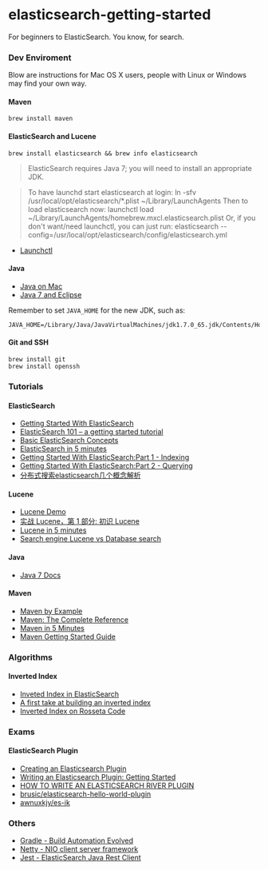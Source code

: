elasticsearch-getting-started
=============================

For beginners to ElasticSearch. You know, for search.

### Dev Enviroment 
Blow are instructions for Mac OS X users, people with Linux or Windows may find your own way.

#### Maven
    brew install maven

#### ElasticSearch and Lucene
    brew install elasticsearch && brew info elasticsearch

> ElasticSearch requires Java 7; you will need to install an appropriate JDK.

> To have launchd start elasticsearch at login:
>     ln -sfv /usr/local/opt/elasticsearch/*.plist ~/Library/LaunchAgents
> Then to load elasticsearch now:
>    launchctl load ~/Library/LaunchAgents/homebrew.mxcl.elasticsearch.plist
> Or, if you don't want/need launchctl, you can just run:
>    elasticsearch --config=/usr/local/opt/elasticsearch/config/elasticsearch.yml

*   [Launchctl](https://developer.apple.com/library/mac/documentation/Darwin/Reference/ManPages/man1/launchctl.1.html)

#### Java
*   [Java on Mac](rick-hightower.blogspot.com/2013/11/setting-up-new-mac-book-for-java-dev.html)
*   [Java 7 and Eclipse](http://techblog.41concepts.com/2011/10/05/howto-java-7ea-eclipse-3-7-1-on-mac-os-x/)

Remember to set `JAVA_HOME` for the new JDK, such as:

    JAVA_HOME=/Library/Java/JavaVirtualMachines/jdk1.7.0_65.jdk/Contents/Home/ 

#### Git and SSH
    brew install git
    brew install openssh

### Tutorials

#### ElasticSearch
*   [Getting Started With ElasticSearch](http://red-badger.com/blog/2013/11/08/getting-started-with-elasticsearch/)
*   [ElasticSearch 101 – a getting started tutorial](http://joelabrahamsson.com/elasticsearch-101/)
*   [Basic ElasticSearch Concepts](http://www.elasticsearchtutorial.com/basic-elasticsearch-concepts.html)
*   [ElasticSearch in 5 minutes](http://www.elasticsearchtutorial.com/elasticsearch-in-5-minutes.html)
*   [Getting Started With ElasticSearch:Part 1 - Indexing](http://blog.florian-hopf.de/2013/05/getting-started-with-elasticsearch-part.html)
*   [Getting Started With ElasticSearch:Part 2 - Querying](http://blog.florian-hopf.de/2013/08/getting-started-with-elasticsearch-part.html)
*   [分布式搜索elasticsearch几个概念解析](http://blog.csdn.net/laigood/article/details/7421173)

#### Lucene
*   [Lucene Demo](http://lucene.apache.org/core/4_9_0/demo/overview-summary.html#overview_description)
*   [实战 Lucene，第 1 部分: 初识 Lucene](http://www.ibm.com/developerworks/cn/java/j-lo-lucene1/)
*   [Lucene in 5 minutes](http://www.lucenetutorial.com/lucene-in-5-minutes.html)
*   [Search engine Lucene vs Database search](http://stackoverflow.com/questions/4638671/search-engine-lucene-vs-database-search)

#### Java
*   [Java 7 Docs](http://docs.oracle.com/javase/7/docs/)

#### Maven
*   [Maven by Example](http://books.sonatype.com/mvnex-book/reference/public-book.html)
*   [Maven: The Complete Reference](http://books.sonatype.com/mvnref-book/reference/public-book.html)
*   [Maven in 5 Minutes](http://maven.apache.org/guides/getting-started/maven-in-five-minutes.html)
*   [Maven Getting Started Guide](http://maven.apache.org/guides/getting-started/)

### Algorithms

#### Inverted Index
*   [Inveted Index in ElasticSearch](http://www.elasticsearch.org/guide/en/elasticsearch/guide/current/inverted-index.html)
*   [A first take at building an inverted index](http://nlp.stanford.edu/IR-book/html/htmledition/a-first-take-at-building-an-inverted-index-1.html)
*   [Inverted Index on Rosseta Code](http://rosettacode.org/wiki/Inverted_index)

### Exams

#### ElasticSearch Plugin
*   [Creating an Elasticsearch Plugin](http://jfarrell.github.io/)
*   [Writing an Elasticsearch Plugin: Getting Started](https://www.found.no/foundation/writing-a-plugin/)
*   [HOW TO WRITE AN ELASTICSEARCH RIVER PLUGIN](http://blog.trifork.com/2013/01/10/how-to-write-an-elasticsearch-river-plugin/)
*   [brusic/elasticsearch-hello-world-plugin](https://github.com/brusic/elasticsearch-hello-world-plugin/)
*   [awnuxkjy/es-ik](https://github.com/awnuxkjy/es-ik)

### Others
*   [Gradle - Build Automation Evolved](http://www.gradle.org)
*   [Netty - NIO client server framework](http://netty.io)
*   [Jest - ElasticSearch Java Rest Client](https://github.com/searchbox-io/Jest)
